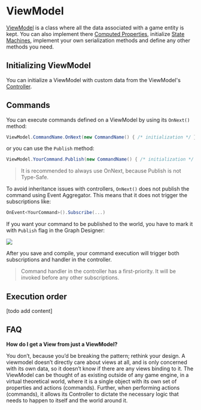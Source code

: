 # ViewModel

[ViewModel](ViewModel) is a class where all the data associated with a game entity is kept. You can also implement there [Computed Properties](ComputedProperties), initialize [State Machines](ReactiveStateMachines), implement your own serialization methods and define any other methods you need.

## Initializing ViewModel

You can initialize a ViewModel with custom data from the ViewModel's [Controller](controller.md).

## Commands

You can execute commands defined on a ViewModel by using its `OnNext()` method:

```csharp
ViewModel.CommandName.OnNext(new CommandName() { /* initialization */ })
```

or you can use the `Publish` method:

```csharp
ViewModel.YourCommand.Publish(new CommandName() { /* initialization */ } )
```

> It is recommended to always use OnNext, because Publish is not Type-Safe.

To avoid inheritance issues with controllers, `OnNext()` does not publish the command using Event Aggregator. This means that it does not trigger the subscriptions like:

```csharp
OnEvent<YourCommand>().Subscribe(...)
```

If you want your command to be published to the world, you have to mark it with `Publish` flag in the Graph Designer:

![](http://i.imgur.com/CuAou2A.png)

After you save and compile, your command execution will trigger both subscriptions and handler in the controller.

> Command handler in the controller has a first-priority. It will be invoked before any other subscriptions.

## Execution order

[todo add content]

## FAQ

**How do I get a View from just a ViewModel?**

 You don’t, because you’d be breaking the pattern; rethink your design.
 A viewmodel doesn’t directly care about views at all, and is only concerned with its own data, so it doesn’t know if there are any views binding to it. The ViewModel can be thought of as existing outside of any game engine, in a virtual theoretical world, where it is a single object with its own set of properties and actions (commands). Further, when performing actions (commands), it allows its Controller to dictate the necessary logic that needs to happen to itself and the world around it.
